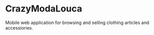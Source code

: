 # CrazyModaLouca

Mobile web application for browsing and selling clothing articles and accessiories.
